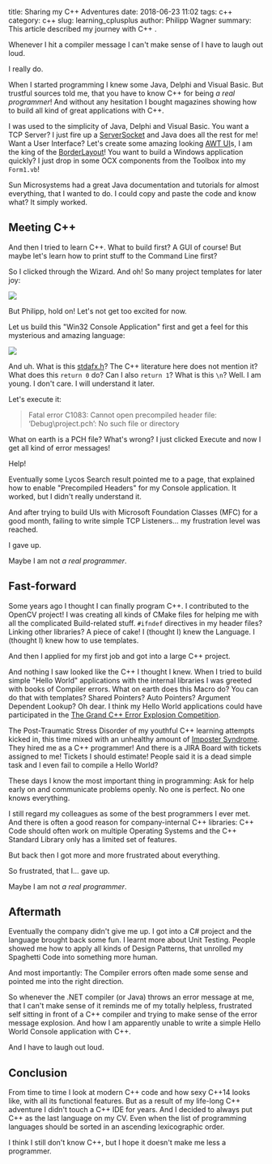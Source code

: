 title: Sharing my C++ Adventures
date: 2018-06-23 11:02
tags: c++
category: c++
slug: learning_cplusplus
author: Philipp Wagner
summary: This article described my journey with C++ .

Whenever I hit a compiler message I can't make sense of I have to laugh out loud. 

I really do.

When I started programming I knew some Java, Delphi and Visual Basic. But trustful sources told me, that you have 
to know C++ for being *a real programmer*! And without any hesitation I bought magazines showing how to build 
all kind of great applications with C++.

I was used to the simplicity of Java, Delphi and Visual Basic. You want a TCP Server? I just fire up a [ServerSocket] 
and Java does all the rest for me! Want a User Interface? Let's create some amazing looking [AWT UI]s, I am the king 
of the [BorderLayout]! You want to build a Windows application quickly?  I just drop in some OCX components from the 
Toolbox into my ``Form1.vb``!

Sun Microsystems had a great Java documentation and tutorials for almost everything, that I wanted to do. I could copy 
and paste the code and know what? It simply worked.

[ServerSocket]: https://docs.oracle.com/javase/7/docs/api/java/net/ServerSocket.html
[AWT UI]: https://en.wikipedia.org/wiki/Abstract_Window_Toolkit
[BorderLayout]: https://docs.oracle.com/javase/tutorial/uiswing/layout/border.html

## Meeting C++ ##

And then I tried to learn C++. What to build first? A GUI of course! But maybe let's learn how to print stuff to the 
Command Line first? 

So I clicked through the Wizard. And oh! So many project templates for later joy: 

<a href="/static/images/blog/learning_cplusplus/projects.jpg">
    <img src="/static/images/blog/learning_cplusplus/projects.jpg">
</a>

But Philipp, hold on! Let's not get too excited for now. 

Let us build this "Win32 Console Application" first and get a feel for this mysterious and amazing language:

<a href="/static/images/blog/learning_cplusplus/console.jpg">
    <img src="/static/images/blog/learning_cplusplus/console.jpg">
</a>

And uh. What is this [stdafx.h]? The C++ literature here does not mention it? What does this ``return 0`` do? Can I 
also ``return 1``? What is this ``\n``? Well. I am young. I don't care. I will understand it later. 

Let's execute it:

> Fatal error C1083: Cannot open precompiled header file: ‘Debug\project.pch’: No such file or directory

What on earth is a PCH file? What's wrong? I just clicked Execute and now I get all kind of error messages!

Help!

Eventually some Lycos Search result pointed me to a page, that explained how to enable "Precompiled Headers" for my 
Console application. It worked, but I didn't really understand it. 

And after trying to build UIs with Microsoft Foundation Classes (MFC) for a good month, failing to write simple TCP 
Listeners... my frustration level was reached.

I gave up. 

Maybe I am not *a real programmer*.

[stdafx.h]: https://hownot2code.com/2016/08/16/stdafx-h/

## Fast-forward ##

Some years ago I thought I can finally program C++. I contributed to the OpenCV project! I was creating all kinds of CMake 
files for helping me with all the complicated Build-related stuff. ``#ifndef`` directives in my header files? Linking other 
libraries? A piece of cake! I (thought I) knew the Language. I (thought I) knew how to use templates.

And then I applied for my first job and got into a large C++ project.

And nothing I saw looked like the C++ I thought I knew. When I tried to build simple "Hello World" applications with the 
internal libraries I was greeted with books of Compiler errors. What on earth does this Macro do? You can do that with 
templates? Shared Pointers? Auto Pointers? Argument Dependent Lookup? Oh dear. I think my Hello World applications could 
have participated in the [The Grand C++ Error Explosion Competition].

The Post-Traumatic Stress Disorder of my youthful C++ learning attempts kicked in, this time mixed with an unhealthy amount 
of [Imposter Syndrome]. They hired me as a C++ programmer! And there is a JIRA Board with tickets assigned to me! Tickets I 
should estimate! People said it is a dead simple task and I even fail to compile a Hello World?

These days I know the most important thing in programming: Ask for help early on and communicate problems openly. 
No one is perfect. No one knows everything. 

I still regard my colleagues as some of the best programmers I ever met. And there is often a good reason for company-internal 
C++ libraries: C++ Code should often work on multiple Operating Systems and the C++ Standard Library only has a limited set 
of features.

But back then I got more and more frustrated about everything. 

So frustrated, that I... gave up. 

Maybe I am not *a real programmer*.

## Aftermath ##

Eventually the company didn't give me up. I got into a C\# project and the language brought back some fun. I learnt more about 
Unit Testing. People showed me how to apply all kinds of Design Patterns, that unrolled my Spaghetti Code into something more 
human.

And most importantly: The Compiler errors often made some sense and pointed me into the right direction.

So whenever the .NET compiler (or Java) throws an error message at me, that I can't make sense of it reminds me of my totally 
helpless, frustrated self sitting in front of a C++ compiler and trying to make sense of the error message explosion. And how 
I am apparently unable to write a simple Hello World Console application with C++.

And I have to laugh out loud.

## Conclusion ##

From time to time I look at modern C++ code and how sexy C++14 looks like, with all its functional features. But as a result of 
my life-long C++ adventure I didn't touch a C++ IDE for years. And I decided to always put C++ as the last language on my CV. Even 
when the list of programming languages should be sorted in an ascending lexicographic order.

I think I still don't know C++, but I hope it doesn't make me less a programmer.


[The Grand C++ Error Explosion Competition]: https://tgceec.tumblr.com/
[Imposter Syndrome]: https://en.wikipedia.org/wiki/Impostor_syndrome